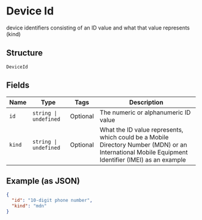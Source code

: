 
# Device Id

device identifiers consisting of an ID value and what that value represents (kind)

## Structure

`DeviceId`

## Fields

| Name | Type | Tags | Description |
|  --- | --- | --- | --- |
| `id` | `string \| undefined` | Optional | The numeric or alphanumeric ID value |
| `kind` | `string \| undefined` | Optional | What the ID value represents, which could be a Mobile Directory Number (MDN) or an International Mobile Equipment Identifier (IMEI) as an example |

## Example (as JSON)

```json
{
  "id": "10-digit phone number",
  "kind": "mdn"
}
```

